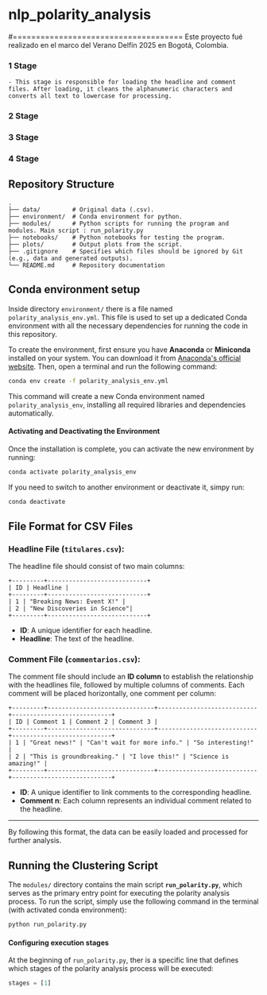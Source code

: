 # nlp_polarity_analysis

#=====================================
Este proyecto fué realizado en el marco del Verano Delfín 2025 en Bogotá, Colombia.

### 1 Stage 

    - This stage is responsible for loading the headline and comment files. After loading, it cleans the alphanumeric characters and converts all text to lowercase for processing.

### 2 Stage 

### 3 Stage 

### 4 Stage 


## Repository Structure
```
.
├── data/         # Original data (.csv).
├── environment/  # Conda environment for python.
├── modules/      # Python scripts for running the program and modules. Main script : run_polarity.py
├── notebooks/    # Python notebooks for testing the program.
├── plots/        # Output plots from the script.
├── .gitignore    # Specifies which files should be ignored by Git (e.g., data and generated outputs).
└── README.md     # Repository documentation

```

## Conda environment setup

Inside directory `environment/` there is a file named `polarity_analysis_env.yml`. This file is used to set up a dedicated Conda environment with all the necessary dependencies for running the code in this repository.

To create the environment, first ensure you have **Anaconda** or **Miniconda** installed on your system. You can download it from [Anaconda's official website](https://www.anaconda.com/download). Then, open a terminal and run the following command:


```bash
conda env create -f polarity_analysis_env.yml
```

This command will create a new Conda environment named `polarity_analysis_env`, installing all required libraries and dependencies automatically.

#### Activating and Deactivating the Environment

Once the installation is complete, you can activate the new environment by running:


```bash
conda activate polarity_analysis_env
```

If you need to switch to another environment or deactivate it, simpy run:

```bash
conda deactivate
```

## File Format for CSV Files

### Headline File (`titulares.csv`):
The headline file should consist of two main columns:

```
+---------+----------------------------+
| ID | Headline |
+---------+----------------------------+
| 1 | "Breaking News: Event X!" |
| 2 | "New Discoveries in Science"|
+---------+----------------------------+
```

- **ID**: A unique identifier for each headline.
- **Headline**: The text of the headline.

### Comment File (`commentarios.csv`):
The comment file should include an **ID column** to establish the relationship with the headlines file, followed by multiple columns of comments. Each comment will be placed horizontally, one comment per column:

```
+---------+------------------------------+----------------------------+----------------------------+
| ID | Comment 1 | Comment 2 | Comment 3 |
+---------+------------------------------+----------------------------+----------------------------+
| 1 | "Great news!" | "Can't wait for more info." | "So interesting!" |
| 2 | "This is groundbreaking." | "I love this!" | "Science is amazing!" |
+---------+------------------------------+----------------------------+----------------------------+
```

- **ID**: A unique identifier to link comments to the corresponding headline.
- **Comment n**: Each column represents an individual comment related to the headline.

---

By following this format, the data can be easily loaded and processed for further analysis.


## Running the Clustering Script

The `modules/` directory contains the main script **`run_polarity.py`**, which serves as the primary entry point for executing the polarity analysis process. To run the script, simply use the following command in the terminal (with activated conda environment):  

```bash
python run_polarity.py
```

#### Configuring execution stages

At the beginning of `run_polarity.py`, ther is a specific line that defines which stages of the polarity analysis process will be executed:

```python
stages = [1]
```
